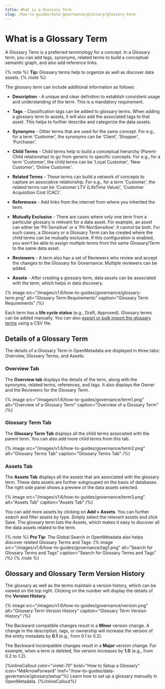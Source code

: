 ```yaml
---
title: What is a Glossary Term
slug: /how-to-guides/data-governance/glossary/glossary-term
---
```


# What is a Glossary Term

A Glossary Term is a preferred terminology for a concept. In a Glossary term, you can add tags, synonyms, related terms to build a conceptual semantic graph, and also add reference links.

{% note %}
**Tip:** Glossary terms help to organize as well as discover data assets.
{% /note %}

The glossary term can include additional information as follows:
- **Description** - A unique and clear definition to establish consistent usage and understanding of the term. This is a mandatory requirement.

- **Tags** - Classification tags can be added to glossary terms. When adding a glossary term to assets, it will also add the associated tags to that asset. This helps to further describe and categorize the data assets. 

- **Synonyms** - Other terms that are used for the same concept. For e.g., for a term ‘Customer’, the synonyms can be ‘Client’, ‘Shopper’, ‘Purchaser’.

- **Child Terms** - Child terms help to build a conceptual hierarchy (Parent-Child relationship) to go from generic to specific concepts. For e.g., for a term ‘Customer’, the child terms can be ‘Loyal Customer’, ‘New Customer’, ‘Online Customer’.

- **Related Terms** - These terms can build a network of concepts to capture an associative relationship. For e.g., for a term ‘Customer’, the related terms can be ‘Customer LTV (LifeTime Value)’, ‘Customer Acquisition Cost (CAC)’.

- **References** - Add links from the internet from where you inherited the term.

- **Mutually Exclusive** - There are cases where only one term from a particular glossary is relevant for a data asset. For example, an asset can either be ‘PII-Sensitive’ or a ‘PII-NonSensitive’. It cannot be both. For such cases, a Glossary or a Glossary Term can be created where the child terms can be mutually exclusive. If this configuration is enabled, you won’t be able to assign multiple terms from the same Glossary/Term to the same data asset.

- **Reviewers** - A term also has a set of Reviewers who review and accept the changes to the Glossary for Governance. Multiple reviewers can be added. 

- **Assets** - After creating a glossary term, data assets can be associated with the term, which helps in data discovery.

{% image
src="/images/v1.6/how-to-guides/governance/glossary-term.png"
alt="Glossary Term Requirements"
caption="Glossary Term Requirements"
/%}

Each term has a **life cycle status** (e.g., Draft, Approved). Glossary terms can be added manually. You can also [export or bulk import the glossary terms](/how-to-guides/data-governance/glossary/import) using a CSV file.

## Details of a Glossary Term

The details of a Glossary Term in OpenMetadata are displayed in three tabs: Overview, Glossary Terms, and Assets. 

### Overview Tab

The **Overview tab** displays the details of the term, along with the synonyms, related terms, references, and tags. It also displays the Owner and the Reviewers for the Glossary Term.

{% image
src="/images/v1.6/how-to-guides/governance/term1.png"
alt="Overview of a Glossary Term"
caption="Overview of a Glossary Term"
/%}

### Glossary Term Tab

The **Glossary Term Tab** displays all the child terms associated with the parent term. You can also add more child terms from this tab.

{% image
src="/images/v1.6/how-to-guides/governance/term2.png"
alt="Glossary Terms Tab"
caption="Glossary Terms Tab"
/%}

### Assets Tab

The **Assets Tab** displays all the assets that are associated with the glossary term. These data assets are further subgrouped on the basis of databases. The right side panel shows a preview of the data assets selected.

{% image
src="/images/v1.6/how-to-guides/governance/term3.png"
alt="Assets Tab"
caption="Assets Tab"
/%}

You can add more assets by clicking on **Add > Assets**. You can further search and filter assets by type. Simply select the relevant assets and click Save. The glossary term lists the Assets, which makes it easy to discover all the data assets related to the term.

{% note %}
**Pro Tip:** The Global Search in OpenMetadata also helps discover related Glossary Terms and Tags.
{% image
src="/images/v1.6/how-to-guides/governance/tag1.png"
alt="Search for Glossary Terms and Tags"
caption="Search for Glossary Terms and Tags"
/%}
{% /note %}

## Glossary and Glossary Term Version History

The glossary as well as the terms maintain a version history, which can be viewed on the top right. Clicking on the number will display the details of the **Version History**.

{% image
src="/images/v1.6/how-to-guides/governance/version.png"
alt="Glossary Term Version History"
caption="Glossary Term Version History"
/%}

The Backward compatible changes result in a **Minor** version change. A change in the description, tags, or ownership will increase the version of the entity metadata by **0.1** (e.g., from 0.1 to 0.2).

The Backward incompatible changes result in a **Major** version change. For example, when a term is deleted, the version increases by **1.0** (e.g., from 0.2 to 1.2).

{%inlineCallout
  color="violet-70"
  bold="How to Setup a Glossary"
  icon="MdArrowForward"
  href="/how-to-guides/data-governance/glossary/setup"%}
  Learn how to set up a glossary manually in OpenMetadata.
{%/inlineCallout%}